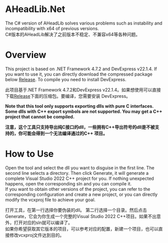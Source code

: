# AHeadLib.Net
The C# version of AHeadLib solves various problems such as instability and incompatibility with x64 of previous versions.  
C#版本的AHeadLib解决了之前版本不稳定、不兼容x64等各种问题。

# Overview
This project is based on .NET Framework 4.7.2 and DevExpress v22.1.4. If you want to use it, you can directly download the compressed package below [Release](https://github.com/bodong1987/AHeadLib.Net/releases). To compile you need to install DevExpress.  
  
此项目基于.NET Framework 4.7.2和DevExpress v22.1.4。如果想使用可以直接下载[Release](https://github.com/bodong1987/AHeadLib.Net/releases)下面的压缩包。要编译，您需要安装 DevExpress。  

**Note that this tool only supports exporting dlls with pure C interfaces. Some dlls with C++ export symbols are not supported. You may get a C++ project that cannot be compiled.**  
  
**注意，这个工具只支持导出纯C接口的dll，一些拥有C++导出符号的dll是不被支持的，你可能会得到一个无法编译通过的C++ 项目。**

# How to Use
Open the tool and select the dll you want to disguise in the first line.
The second line selects a directory. Then click Generate, it will generate a complete Visual Studio 2022 C++ project for you. If nothing unexpected happens, open the corresponding sln and you can compile it.  
If you want to obtain other versions of the project, you can refer to the corresponding configuration and create a new project, or you can directly modify the vcxproj file to achieve your goal.   
  
打开工具，在第一行选择你要伪装的dll。
第二行选择一个目录。然后点击Generate，它会为你生成一个完整的Visual Studio 2022 C++项目。如果不出意外，打开对应的sln就可以编译了。  
如果你希望获取其它版本的项目，可以参考对应的配置，新建一个项目，也可以直接修改vcxproj文件达到目的。